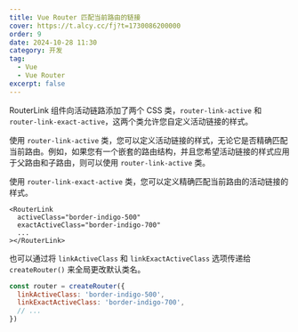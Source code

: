 ```yaml
---
title: Vue Router 匹配当前路由的链接
cover: https://t.alcy.cc/fj?t=1730086200000
order: 9
date: 2024-10-28 11:30
category: 开发
tag:
  - Vue
  - Vue Router
excerpt: false
---
```


RouterLink 组件向活动链路添加了两个 CSS 类，`router-link-active` 和 `router-link-exact-active`，这两个类允许您自定义活动链接的样式。

使用 `router-link-active` 类，您可以定义活动链接的样式，无论它是否精确匹配当前路由。例如，如果您有一个嵌套的路由结构，并且您希望活动链接的样式应用于父路由和子路由，则可以使用 `router-link-active` 类。

使用 `router-link-exact-active` 类，您可以定义精确匹配当前路由的活动链接的样式。

```vue
<RouterLink
  activeClass="border-indigo-500"
  exactActiveClass="border-indigo-700"
  ...
></RouterLink>
```

也可以通过将 `linkActiveClass` 和 `linkExactActiveClass` 选项传递给 `createRouter()` 来全局更改默认类名。

```JavaScript
const router = createRouter({
  linkActiveClass: 'border-indigo-500',
  linkExactActiveClass: 'border-indigo-700',
  // ...
})
```
